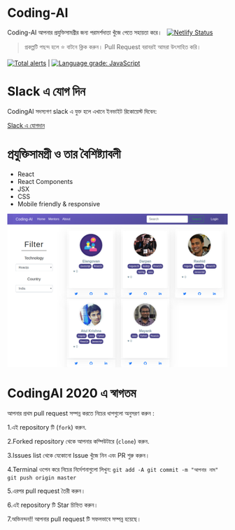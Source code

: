 ﻿# Coding-AI 
Coding-AI আপনার প্রযুক্তিসামগ্রীর জন্য পরামর্শদাতা খুঁজে পেতে সহায়তা করে।  &nbsp; [![Netlify Status](https://api.netlify.com/api/v1/badges/1355ea63-470d-4f37-987e-af334ab16432/deploy-status)](https://app.netlify.com/sites/mentors/deploys)


> প্রকল্পটি পছন্দ হলে :star: বাটনে ক্লিক করুন। Pull Request বরাবরই আমরা উৎসাহিত করি।

[![Total alerts](https://img.shields.io/lgtm/alerts/g/10secondsofcode/coding-ai.svg?logo=lgtm&logoWidth=18)](https://lgtm.com/projects/g/10secondsofcode/coding-ai/alerts/) | [![Language grade: JavaScript](https://img.shields.io/lgtm/grade/javascript/g/10secondsofcode/coding-ai.svg?logo=lgtm&logoWidth=18)](https://lgtm.com/projects/g/10secondsofcode/coding-ai/context:javascript)


# Slack এ যোগ দিন

CodingAI সদস্যগণ slack এ যুক্ত হলে এখানে ইনভাইট রিকোয়েস্ট দিবেন:

[Slack এ যোগদান ](https://join.slack.com/t/10secondsofcode/shared_invite/enQtODMzMzEwMjQ0MTQ2LWFhMmVkYzZjNmIyMzAwNmM1MDFlNjY5OTYwMzllNWRmOGUyYzFiZDllMDRlZTZlYjkwMjA2MzNlYzEwMTYyM2I)

# প্রযুক্তিসামগ্রী ও তার বৈশিষ্ট্যাবলী

 * React
 * React Components
 * JSX
 * CSS
 * Mobile friendly & responsive
 
![10secondsofcode - CodingAI](https://raw.githubusercontent.com/10secondsofcode/coding-ai/master/Coding-Ai.png)

#  CodingAI 2020 এ স্বাগতম
আপনার প্রথম pull request সম্পন্ন করতে নিচের ধাপগুলো অনুসরণ করুন :

1.এই repository টি (`fork`) করুন.

2.Forked repository থেকে আপনার কম্পিউটারে (`clone`) করুন.

3.Issues list থেকে যেকোনো Issue খুঁজে নিন এবং PR শুরু করুন।

4.Terminal ওপেন করে নিচের নির্দেশনাগুলো লিখুন:
    ```
    git add -A
    git commit -m "আপনার নাম"
    git push origin master
    ```

5.এরপর pull request তৈরী করুন।

6.এই repository টি Star চিহ্নিত করুন।

7.অভিনন্দন!! আপনার pull request টি সফলভাবে সম্পন্ন হয়েছে।
